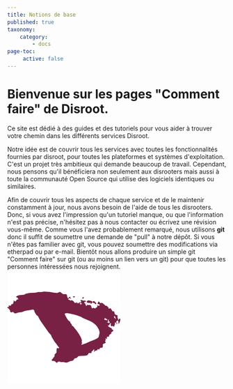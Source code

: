 ```yaml
---
title: Notions de base
published: true
taxonomy:
    category:
        - docs
page-toc:
     active: false
---
```


# Bienvenue sur les pages "Comment faire" de **Disroot**.

Ce site est dédié à des guides et des tutoriels pour vous aider à trouver votre chemin dans les différents services Disroot.

Notre idée est de couvrir tous les services avec toutes les fonctionnalités fournies par disroot, pour toutes les plateformes et systèmes d'exploitation. C'est un projet très ambitieux qui demande beaucoup de travail. Cependant, nous pensons qu'il bénéficiera non seulement aux disrooters mais aussi à toute la communauté Open Source qui utilise des logiciels identiques ou similaires.

Afin de couvrir tous les aspects de chaque service et de le maintenir constamment à jour, nous avons besoin de l'aide de tous les disrooters. Donc, si vous avez l'impression qu'un tutoriel manque, ou que l'information n'est pas précise, n'hésitez pas à nous contacter ou écrivez une révision vous-même. Comme vous l'avez probablement remarqué, nous utilisons **git** donc il suffit de soumettre une demande de "pull" à notre dépôt.
Si vous n'êtes pas familier avec git, vous pouvez soumettre des modifications via etherpad ou par e-mail. Bientôt nous allons produire un simple git "Comment faire" sur git (ou au moins un lien vers un git) pour que toutes les personnes intéressées nous rejoignent.
![](en/disroot_logo.png)

